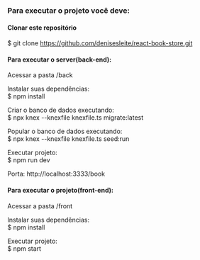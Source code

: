 ### Para executar o projeto você deve:

#### Clonar este repositório

\$ git clone https://github.com/denisesleite/react-book-store.git

#### Para executar o server(back-end):

Acessar a pasta /back

Instalar suas dependências:<br/>
\$ npm install

Criar o banco de dados executando:<br/>
\$ npx knex --knexfile knexfile.ts migrate:latest

Popular o banco de dados executando:<br/>
\$ npx knex --knexfile knexfile.ts seed:run

Executar projeto:<br/>
\$ npm run dev

Porta: http://localhost:3333/book

#### Para executar o projeto(front-end):

Acessar a pasta /front

Instalar suas dependências:<br/>
\$ npm install

Executar projeto:<br/>
\$ npm start

